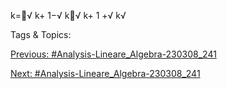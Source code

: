 k=√
k+ 1−√
k√
k+ 1 +√
k√

   Tags & Topics:
   

[Previous: #Analysis-Lineare_Algebra-230308_241](Analysis-Lineare_Algebra-230308_241.md)

[Next: #Analysis-Lineare_Algebra-230308_241](Analysis-Lineare_Algebra-230308_241.md)